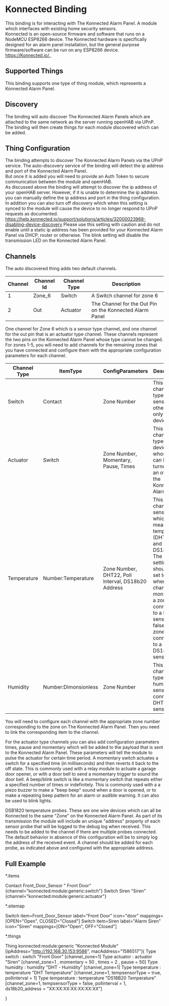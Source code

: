 # Konnected Binding

This binding is for interacting with The Konnected Alarm Panel. A module which interfaces with existing home security sensors.  
Konnected is an open-source firmware and software that runs on a NodeMCU ESP8266 device. 
The Konnected hardware is specifically designed for an alarm panel installation, but the general purpose firmware/software can be run on any ESP8266 device.
https://Konnected.io/_

## Supported Things

This binding supports one type of thing module, which represents a Konnected Alarm Panel.

## Discovery

The binding will auto discover The Konnected Alarm Panels which are attached to the same network as the server running openHAB via UPnP.  
The binding will then create things for each module discovered which can be added.

## Thing Configuration

The binding attempts to discover The Konnected Alarm Panels via the UPnP service.
The auto-discovery service of the binding will detect the ip address and port of the Konnected Alarm Panel.  
But once it is added you will need to provide an Auth Token to secure communication between the module and openHAB.  
As discussed above the binding will attempt to discover the ip address of your openHAB server.  However, if it is unable to determine the ip address you can manually define the ip address and port in the thing configuration.
In addition you can also turn off discovery which when this setting is synced to the module will cause the device to no longer respond to UPnP requests as documented. https://help.konnected.io/support/solutions/articles/32000023968-disabling-device-discovery
Please use this setting with caution and do not enable until a static ip address has been provided for your Konnected Alarm Panel via DHCP, router or otherwise.
The blink setting will disable the transmission LED on the Konnected Alarm Panel.


## Channels

The auto discovered thing adds two default channels.

| Channel  | Channel Id | Channel Type | Description |
| ------------- | ------------- |-------------| -------------| 
|1| Zone_6  | Switch  |A Switch channel for zone 6 |    
|2|Out  | Actuator  |The Channel for the Out Pin on the Konnected Alarm Panel|

One channel for Zone 6 which is a sensor type channel, and one channel for the out pin that is an actuator type channel.
These channels represent the two pins on the Konnected Alarm Panel whose type cannot be changed.
For zones 1-5, you will need to add channels for the remaining zones that you have connected and configure them with the appropriate configuration parameters for each channel.


| Channel Type  | ItemType | ConfigParameters| Description |
| ------------- | ------------- |-------------| -------------| 
|Switch|Contact|Zone Number| This is the channel type for sensors or other read only devices   |
|Actuator|Switch|Zone Number, Momentary, Pause, Times| This is the channel type for devices whose state can be turned on an off by the Konnected Alarm Panel |
|Temperature|Number:Temperature|Zone Number, DHT22, Poll Interval, DS18b20 Address| This is the channel for sensors which measure temperature (DHT22 and DS18B20). The DHT22 setting should be set to true when the channel is monitoring a zone connected to a DHT22 sensor and false if the zone is connected to a DS1820B sensor |
|Humidity|Number:Dimonsionless|Zone Number| This is the channel type for the humidity sensor on a connected DHT22 sensor |



You will need to configure each channel with the appropriate zone number corresponding to the zone on The Konnected Alarm Panel.
Then you need to link the corresponding item to the channel.

For the actuator type channels you can also add configuration parameters times, pause and momentary which will be added to the payload that is sent to the Konnected Alarm Panel.
These parameters will tell the module to pulse the actuator for certain time period.
A momentary switch actuates a switch for a specified time (in milliseconds) and then reverts it back to the off state. This is commonly used with a relay module to actuate a garage door opener, or with a door bell to send a momentary trigger to sound the door bell.
A beep/blink switch is like a momentary switch that repeats either a specified number of times or indefinitely.
This is commonly used with a a piezo buzzer to make a "beep beep" sound when a door is opened, or to make a repeating beep pattern for an alarm or audible warning. It can also be used to blink lights.

DSB1820 temperature probes.
These are one wire devices which can all be Konnected to the same "Zone" on the Konnected Alarm Panel.
As part of its transmission  the module will include an unique "address" property of each sensor probe that will be logged to the debug log when received. 
This needs to be added to the channel if there are multiple probes connected. 
The default behavior in absence of this configuration will be to simply log the address of the received event.
A channel should be added for each probe, as indicated above and configured with the appropriate address.  


## Full Example

*.items

Contact Front_Door_Sensor " Front Door" {channel="konnected:module:generic:switch"}
Switch Siren "Siren"   {channel="konnected:module:generic:actuator"}


*.sitemap

Switch item=Front_Door_Sensor label="Front Door" icon="door" mappings=[OPEN="Open", CLOSED="Closed"]
Switch item=Siren label="Alarm Siren" icon="Siren" mappings=[ON="Open", OFF="Closed"]
            
*.things

Thing konnected:module:generic "Konnected Module" [ipAddress="http://192.168.30.153:9586", macAddress="1586517"]{
   Type switch  :   switch  "Front Door"    [channel_zone=1]
   Type actuator :  actuator    "Siren"    [channel_zone=1 , momentary = 50 , times = 2 , pause = 50]
   Type humidity    :  humidity "DHT - Humidity"    [channel_zone=1]
   Type temperature : temperature   "DHT Temperature"    [channel_zone=1, tempsensorType = true, pollinterval = 1]
   Type temperature : temperature   "DS18B20 Temperature"    [channel_zone=1, tempsensorType = false, pollinterval = 1, ds18b20_address = "XX:XX:XX:XX:XX:XX:XX"]

}